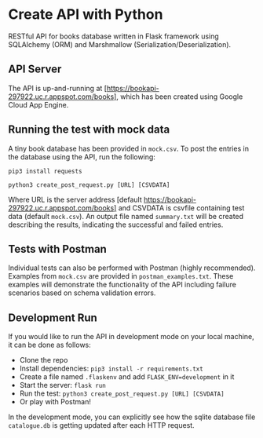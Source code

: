 # Create API with Python

RESTful API for books database written in Flask framework using SQLAlchemy (ORM) and Marshmallow (Serialization/Deserialization).

## API Server 
The API is up-and-running at [https://bookapi-297922.uc.r.appspot.com/books], which has been created using Google Cloud App Engine. 

## Running the test with mock data
A tiny book database has been provided in `mock.csv`. To post the entries in the database using the API, run the following:

`pip3 install requests`

`python3 create_post_request.py [URL] [CSVDATA]`

Where URL is the server address [default https://bookapi-297922.uc.r.appspot.com/books] and CSVDATA is csvfile containing test data (default `mock.csv`). An output file named `summary.txt` will be created describing the results, indicating the successful and failed entries.

## Tests with Postman
Individual tests can also be performed with Postman (highly recommended). Examples from `mock.csv` are provided in `postman_examples.txt`. These examples will demonstrate the functionality of the API including failure scenarios based on schema validation errors.

## Development Run
If you would like to run the API in development mode on your local machine, it can be done as follows:

- Clone the repo
- Install dependencies: `pip3 install -r requirements.txt`
- Create a file named `.flaskenv` and add `FLASK_ENV=development` in it
- Start the server: `flask run`
- Run the test: `python3 create_post_request.py [URL] [CSVDATA]`
- Or play with Postman!

In the development mode, you can explicitly see how the sqlite database file `catalogue.db` is getting updated after each HTTP request. 
